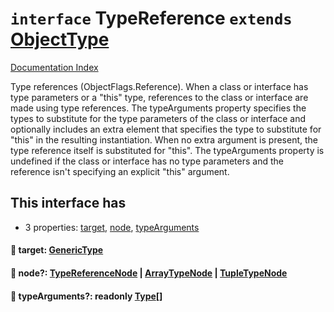 # `interface` TypeReference `extends` [ObjectType](../private.interface.ObjectType/README.md)

[Documentation Index](../README.md)

Type references (ObjectFlags.Reference). When a class or interface has type parameters or
a "this" type, references to the class or interface are made using type references. The
typeArguments property specifies the types to substitute for the type parameters of the
class or interface and optionally includes an extra element that specifies the type to
substitute for "this" in the resulting instantiation. When no extra argument is present,
the type reference itself is substituted for "this". The typeArguments property is undefined
if the class or interface has no type parameters and the reference isn't specifying an
explicit "this" argument.

## This interface has

- 3 properties:
[target](#-target-generictype),
[node](#-node-typereferencenode--arraytypenode--tupletypenode),
[typeArguments](#-typearguments-readonly-type)


#### 📄 target: [GenericType](../private.interface.GenericType/README.md)



#### 📄 node?: [TypeReferenceNode](../private.interface.TypeReferenceNode/README.md) | [ArrayTypeNode](../private.interface.ArrayTypeNode/README.md) | [TupleTypeNode](../private.interface.TupleTypeNode/README.md)



#### 📄 typeArguments?: readonly [Type](../private.interface.Type/README.md)\[]



